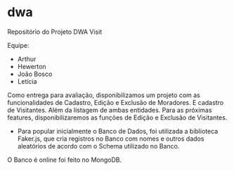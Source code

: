 # dwa
Repositório do Projeto DWA Visit

Equipe:
- Arthur
- Hewerton
- João Bosco
- Letícia

Como entrega para avaliação, disponibilizamos um projeto com as funcionalidades de Cadastro, Edição e Exclusão de Moradores. E cadastro de Visitantes. Além da listagem de ambas entidades. 
Para as próximas features, disponibilizaremos as funções de Edição e Exclusão de Visitantes.

- Para popular inicialmente o Banco de Dados, foi utilizada a biblioteca Faker.js, que cria registros no Banco com nomes e outros dados aleatórios de acordo com o Schema utilizado no Banco.

O Banco é online foi feito no MongoDB.
